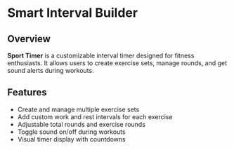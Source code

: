 # Smart Interval Builder

## Overview

**Sport Timer** is a customizable interval timer designed for fitness enthusiasts. It allows users to create exercise sets, manage rounds, and get sound alerts during workouts.

## Features

- Create and manage multiple exercise sets
- Add custom work and rest intervals for each exercise
- Adjustable total rounds and exercise rounds
- Toggle sound on/off during workouts
- Visual timer display with countdowns
